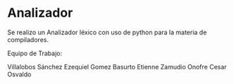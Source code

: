 # Analizador
Se realizo un Analizador léxico con uso de python para la materia de compiladores.

Equipo de Trabajo:

Villalobos Sánchez Ezequiel
Gomez Basurto Etienne
Zamudio Onofre Cesar Osvaldo
